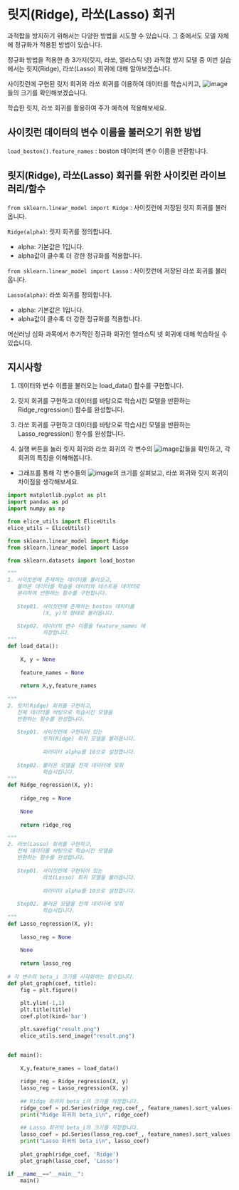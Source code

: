 # 릿지(Ridge), 라쏘(Lasso) 회귀
과적합을 방지하기 위해서는 다양한 방법을 시도할 수 있습니다. 그 중에서도 모델 자체에 정규화가 적용된 방법이 있습니다.

정규화 방법을 적용한 총 3가지(릿지, 라쏘, 엘라스틱 넷) 과적합 방지 모델 중 이번 실습에서는 릿지(Ridge), 라쏘(Lasso) 회귀에 대해 알아보겠습니다.

사이킷런에 구현된 릿지 회귀와 라쏘 회귀를 이용하여 데이터를 학습시키고, ![image](https://user-images.githubusercontent.com/110414297/187682900-ba7a3319-a064-4c48-861e-0978faf84138.png)들의 크기를 확인해보겠습니다.

학습한 릿지, 라쏘 회귀를 활용하여 주가 예측에 적용해보세요.


## 사이킷런 데이터의 변수 이름을 불러오기 위한 방법
```load_boston().feature_names``` : boston 데이터의 변수 이름을 반환합니다.


## 릿지(Ridge), 라쏘(Lasso) 회귀를 위한 사이킷런 라이브러리/함수

```from sklearn.linear_model import Ridge``` : 사이킷런에 저장된 릿지 회귀를 불러옵니다.

```Ridge(alpha)```: 릿지 회귀를 정의합니다.

 - alpha: 기본값은 1입니다.
 - alpha값이 클수록 더 강한 정규화를 적용합니다.

```from sklearn.linear_model import Lasso``` : 사이킷런에 저장된 라쏘 회귀를 불러옵니다.

```Lasso(alpha)```: 라쏘 회귀를 정의합니다.

 - alpha: 기본값은 1입니다.
 - alpha값이 클수록 더 강한 정규화를 적용합니다.

머신러닝 심화 과목에서 추가적인 정규화 회귀인 엘라스틱 넷 회귀에 대해 학습하실 수 있습니다.


## 지시사항

1. 데이터와 변수 이름을 불러오는 load_data() 함수를 구현합니다.
 
2. 릿지 회귀를 구현하고 데이터를 바탕으로 학습시킨 모델을 반환하는 Ridge_regression() 함수를 완성합니다.
 
3. 라쏘 회귀를 구현하고 데이터를 바탕으로 학습시킨 모델을 반환하는 Lasso_regression() 함수를 완성합니다.

4. 실행 버튼을 눌러 릿지 회귀와 라쏘 회귀의 각 변수의 ![image](https://user-images.githubusercontent.com/110414297/187682900-ba7a3319-a064-4c48-861e-0978faf84138.png)값들을 확인하고, 각 회귀의 특징을 이해해봅니다.
 - 그래프를 통해 각 변수들의 ![image](https://user-images.githubusercontent.com/110414297/187682900-ba7a3319-a064-4c48-861e-0978faf84138.png)의 크기를 살펴보고, 라쏘 회귀와 릿지 회귀의 차이점을 생각해보세요.

```python
import matplotlib.pyplot as plt
import pandas as pd
import numpy as np

from elice_utils import EliceUtils
elice_utils = EliceUtils()

from sklearn.linear_model import Ridge
from sklearn.linear_model import Lasso

from sklearn.datasets import load_boston

"""
1. 사이킷런에 존재하는 데이터를 불러오고, 
   불러온 데이터를 학습용 데이터와 테스트용 데이터로 
   분리하여 반환하는 함수를 구현합니다.
   
   Step01. 사이킷런에 존재하는 boston 데이터를 
           (X, y)의 형태로 불러옵니다. 
   
   Step02. 데이터의 변수 이름을 feature_names 에
           저장합니다.
"""
def load_data():
    
    X, y = None
    
    feature_names = None
    
    return X,y,feature_names
    
"""
2. 릿지(Ridge) 회귀를 구현하고, 
   전체 데이터를 바탕으로 학습시킨 모델을 
   반환하는 함수를 완성합니다.
   
   Step01. 사이킷런에 구현되어 있는 
           릿지(Ridge) 회귀 모델을 불러옵니다.
           
           파라미터 alpha를 10으로 설정합니다.
   
   Step02. 불러온 모델을 전체 데이터에 맞춰
           학습시킵니다.
"""
def Ridge_regression(X, y):
    
    ridge_reg = None
    
    None
    
    return ridge_reg

"""
2. 라쏘(Lasso) 회귀를 구현하고, 
   전체 데이터를 바탕으로 학습시킨 모델을 
   반환하는 함수를 완성합니다.
   
   Step01. 사이킷런에 구현되어 있는 
           라쏘(Lasso) 회귀 모델을 불러옵니다.
           
           파라미터 alpha를 10으로 설정합니다.
   
   Step02. 불러온 모델을 전체 데이터에 맞춰
           학습시킵니다.
"""
def Lasso_regression(X, y):
    
    lasso_reg = None
    
    None
    
    return lasso_reg
    
# 각 변수의 beta_i 크기를 시각화하는 함수입니다.
def plot_graph(coef, title):
    fig = plt.figure()
    
    plt.ylim(-1,1)
    plt.title(title)
    coef.plot(kind='bar')

    plt.savefig("result.png")
    elice_utils.send_image("result.png")


def main():
    
    X,y,feature_names = load_data()
    
    ridge_reg = Ridge_regression(X, y)
    lasso_reg = Lasso_regression(X, y)
    
    ## Ridge 회귀의 beta_i의 크기를 저장합니다.
    ridge_coef = pd.Series(ridge_reg.coef_, feature_names).sort_values()
    print("Ridge 회귀의 beta_i\n", ridge_coef)
    
    ## Lasso 회귀의 beta_i의 크기를 저장합니다.
    lasso_coef = pd.Series(lasso_reg.coef_, feature_names).sort_values()
    print("Lasso 회귀의 beta_i\n", lasso_coef)
    
    plot_graph(ridge_coef, 'Ridge')
    plot_graph(lasso_coef, 'Lasso')

if __name__=="__main__":
    main()
```
